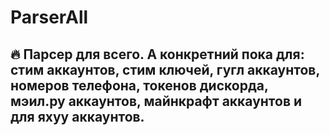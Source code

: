 # ParserAll
🔥 Парсер для всего. А конкретний пока для: стим аккаунтов, стим ключей, гугл аккаунтов, номеров телефона, токенов дискорда, мэил.ру аккаунтов, майнкрафт аккаунтов и для яхуу аккаунтов.
-------------------------------------------------------------------------------------------------------------------------------------------------------------------------------


